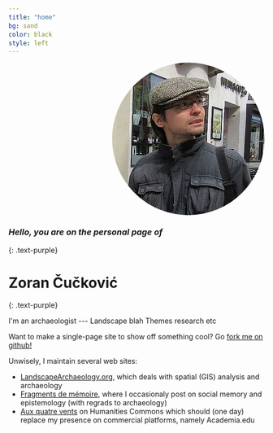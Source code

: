 ```yaml
---
title: "home"
bg: sand
color: black
style: left
---
```




<div class="container small column">
  <img style="float:right; display: block;  border-radius: 50%" src="img/portrait.jpg" alt="Portrait">
</div>  


### *Hello, you are on the personal page of*
{: .text-purple}

# Zoran Čučković
{: .text-purple}

I'm an archaeologist --- Landscape blah 
Themes research etc 

Want to make a single-page site to show off something cool? Go [fork me on github!](https://github.com/t413/SinglePaged)

Unwisely, I maintain several web sites:
- [LandscapeArchaeology.org](https://landscapearchaeology.org), which deals with spatial (GIS) analysis and archaeology
- [Fragments de mémoire](https://fragments.hypotheses.org), where I occasionaly post on social memory and epistemology (with regrads to archaeology)
- [Aux quatre vents](https://zoran.hcommons.org) on Humanities Commons which should (one day) replace my presence on commercial platforms, namely Academia.edu 


<!--
<span class="fa-stack subtlecircle" style="font-size:100px; background:rgba(255,166,0,0.1)">
  <i class="fa fa-circle fa-stack-2x text-white"></i>
  <i class="fa fa-bicycle fa-stack-1x text-orange"></i>
</span> 
-->

